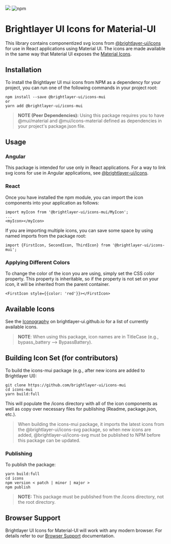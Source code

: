 [![](https://img.shields.io/circleci/project/github/brightlayer-ui/icons/mui/master.svg?style=flat)](https://circleci.com/gh/brightlayer-ui/icons/tree/master)
![npm](https://img.shields.io/npm/v/@brightlayer-ui/icons-mui?label=%40brightlayer-ui/icons-mui)

# Brightlayer UI Icons for Material-UI

This library contains componentized svg icons from [@brightlayer-ui/icons](https://github.com/brightlayer-ui/icons) for use in React applications using Material UI. The icons are made available in the same way that Material UI exposes the [Material Icons](https://material-ui.com/style/icons/#svg-material-icons).

## Installation

To install the Brightlayer UI mui icons from NPM as a dependency for your project, you can run one of the following commands in your project root:

```
npm install --save @brightlayer-ui/icons-mui
or
yarn add @brightlayer-ui/icons-mui
```

> **NOTE (Peer Dependencies):** Using this package requires you to have @mui/material and @mui/icons-material defined as dependencies in your project's package.json file.

## Usage

### Angular

This package is intended for use only in React applications. For a way to link svg icons for use in Angular applications, see [@brightlayer-ui/icons](https://github.com/brightlayer-ui/icons).

### React

Once you have installed the npm module, you can import the icon components into your application as follows:

```
import myIcon from '@brightlayer-ui/icons-mui/MyIcon';
...
<myIcon></myIcon>
```

If you are importing multiple icons, you can save some space by using named imports from the package root:

```
import {FirstIcon, SecondIcon, ThirdIcon} from '@brightlayer-ui/icons-mui';
```

### Applying Different Colors

To change the color of the icon you are using, simply set the CSS color property. This property is inheritable, so if the property is not set on your icon, it will be inherited from the parent container.

```
<FirstIcon style={{color: 'red'}}></FirstIcon>
```

## Available Icons

See the [Iconography](https://brightlayer-ui.github.io/style/iconography) on brightlayer-ui.github.io for a list of currently available icons.

> **NOTE**: When using this package, icon names are in TitleCase (e.g., bypass_battery --> BypassBattery).

## Building Icon Set (for contributors)

To build the icons-mui package (e.g., after new icons are added to Brightlayer UI):

```
git clone https://github.com/brightlayer-ui/icons-mui
cd icons-mui
yarn build:full
```

This will populate the /icons directory with all of the icon components as well as copy over necessary files for publishing (Readme, package.json, etc.).

> When building the icons-mui package, it imports the latest icons from the @brightlayer-ui/icons-svg package, so when new icons are added, @brightlayer-ui/icons-svg must be published to NPM before this package can be updated.

### Publishing

To publish the package:

```
yarn build:full
cd icons
npm version < patch | minor | major >
npm publish
```

> **NOTE:** This package must be published from the /icons directory, not the root directory.

## Browser Support

Brightlayer UI Icons for Material-UI will work with any modern browser. For details refer to our [Browser Support](https://brightlayer-ui.github.io/development/frameworks-web/react#browser-support) documentation.
